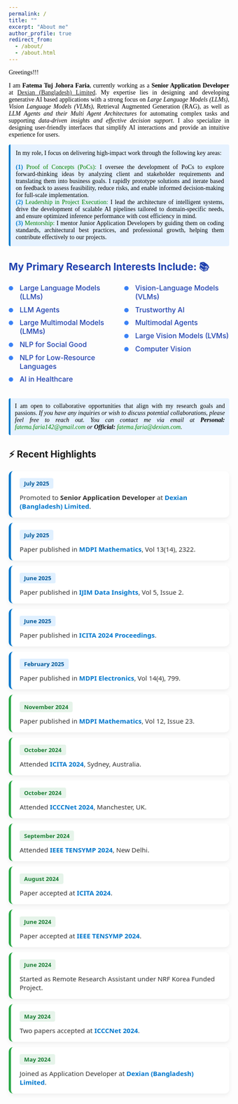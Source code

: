 ```yaml
---
permalink: /
title: ""
excerpt: "About me"
author_profile: true
redirect_from: 
  - /about/
  - /about.html
---
```


<span style="color:black; font-family:Georgia">Greetings!!!</span>

<p style="text-align:justify; color:black; font-family:Georgia"> 
  I am <strong>Fatema Tuj Johora Faria</strong>, currently working as a <strong>Senior Application Developer</strong> at <a href="https://www.linkedin.com/company/dexiansolutions/">Dexian (Bangladesh) Limited</a>. My expertise lies in designing and developing generative AI based applications with a strong focus on <em>Large Language Models (LLMs)</em>, <em>Vision Language Models (VLMs)</em>, Retrieval Augmented Generation (RAG), as well as <em>LLM Agents and their Multi Agent Architectures</em> for automating complex tasks and supporting <em>data-driven insights and effective decision support</em>. I also specialize in designing user-friendly interfaces that simplify AI interactions and provide an intuitive experience for users.
</p>


<p style="text-align:justify; color:black; font-family:Georgia; background-color:#e6f2ff; padding:12px; border-left:4px solid #007acc; border-radius:4px;">
    In my role, I focus on delivering high-impact work through the following key areas:
    <br><br>
    <b style="color:#007acc;">(1)</b> <span style="color:green;">Proof of Concepts (PoCs):</span> I oversee the development of PoCs to explore forward-thinking ideas by analyzing client and stakeholder requirements and translating them into business goals. I rapidly prototype solutions and iterate based on feedback to assess feasibility, reduce risks, and enable informed decision-making for full-scale implementation.<br>
    <b style="color:#007acc;">(2)</b> <span style="color:green;">Leadership in Project Execution:</span> I lead the architecture of intelligent systems, drive the development of scalable AI pipelines tailored to domain-specific needs, and ensure optimized inference performance with cost efficiency in mind.<br>
    <b style="color:#007acc;">(3)</b> <span style="color:green;">Mentorship:</span> I mentor Junior Application Developers by guiding them on coding standards, architectural best practices, and professional growth, helping them contribute effectively to our projects.
</p>


<style>
  .research-interests {
    margin: 1.5rem 0;
  }

  .research-interests h2 {
    font-size: 1.4rem;
    color: #1e40af;
    margin-bottom: 1rem;
    display: flex;
    align-items: center;
    gap: 0.5rem;
  }

  .research-grid {
    display: grid;
    grid-template-columns: repeat(2, 1fr);
    gap: 1.5rem;
  }

  .research-grid ul {
    list-style: none;
    padding: 0;
    margin: 0;
  }

  .research-grid li {
    position: relative;
    padding-left: 25px;
    margin-bottom: 0.6rem;
    font-size: 1rem;
    color: #1a1a1a;
  }

  .research-grid li::before {
    content: '';
    position: absolute;
    left: 0;
    top: 6px;
    width: 10px;
    height: 10px;
    background: #3b82f6;
    border-radius: 50%;
  }

  .research-grid em {
    font-style: normal;
    color: #1e40af;
    font-weight: 500;
  }

  @media (max-width: 600px) {
    .research-grid li {
      font-size: 0.95rem;
    }

    .research-interests h2 {
      font-size: 1.4rem;
    }

    .research-grid {
      grid-template-columns: 1fr;
      gap: 1rem;
    }
  }
</style>

<div class="research-interests">
  <h2>My Primary Research Interests Include: 📚</h2>
  <div class="research-grid">
    <ul>
      <li><em>Large Language Models (LLMs)</em></li>
      <li><em>LLM Agents</em></li>
      <li><em>Large Multimodal Models (LMMs)</em></li>
      <li><em>NLP for Social Good</em></li>
      <li><em>NLP for Low-Resource Languages</em></li>
      <li><em>AI in Healthcare</em></li>
    </ul>
    <ul>
      <li><em>Vision-Language Models (VLMs)</em></li>
      <li><em>Trustworthy AI</em></li>
      <li><em>Multimodal Agents</em></li>
      <li><em>Large Vision Models (LVMs)</em></li>
      <li><em>Computer Vision</em></li>
    </ul>
  </div>
</div>

<p style="color:black; font-family:Georgia; text-align:justify; background-color:#e6f2ff; padding:10px; border-left:4px solid #007acc; border-radius:4px;">
    I am open to collaborative opportunities that align with my research goals and passions. 
    <em>If you have any inquiries or wish to discuss potential collaborations, please feel free to reach out. You can contact me via email at 
    <b>Personal:</b> <a href="mailto:fatema.faria142@gmail.com" style="color:green; text-decoration:none;">fatema.faria142@gmail.com</a> or 
    <b>Official:</b> <a href="mailto:fatema.faria@dexian.com" style="color:green; text-decoration:none;">fatema.faria@dexian.com</a>.</em>
</p>


## ⚡ Recent Highlights

<style>
  .news-wrapper {
    font-family: 'Segoe UI', sans-serif;
  }

  .news-card {
    background: #ffffff;
    border-radius: 10px;
    padding: 16px 20px;
    margin: 12px 0;
    box-shadow: 0 4px 10px rgba(0,0,0,0.06);
    transition: transform 0.2s ease;
  }

  .news-card:hover {
    transform: scale(1.015);
  }

  .news-date {
    font-weight: 600;
    padding: 3px 10px;
    border-radius: 4px;
    font-size: 13px;
    display: inline-block;
    margin-bottom: 6px;
  }

  .news-link {
    color: #0077cc;
    font-weight: 600;
    text-decoration: none;
  }

  .news-link:hover {
    text-decoration: underline;
  }

  .news-desc {
    color: #333;
    margin-top: 4px;
    font-size: 15px;
  }

  /* Color coding by year */
  .year-2025 {
    border-left: 5px solid #0077cc;
  }

  .year-2025 .news-date {
    background: #e0f0ff;
    color: #005799;
  }

  .year-2024 {
    border-left: 5px solid #28a745;
  }

  .year-2024 .news-date {
    background: #e6f4ea;
    color: #1b7e35;
  }

  .year-2023 {
    border-left: 5px solid #ff9800;
  }

  .year-2023 .news-date {
    background: #fff4e0;
    color: #d27b00;
  }

</style>

<div class="news-wrapper">

<!-- 2025 -->
<div class="news-card year-2025">
  <div class="news-date">July 2025</div>
  <div class="news-desc">Promoted to <strong>Senior Application Developer</strong> at 
    <a class="news-link" href="https://www.linkedin.com/company/dexiansolutions/" target="_blank">Dexian (Bangladesh) Limited</a>.
  </div>
</div>

<div class="news-card year-2025">
  <div class="news-date">July 2025</div>
  <div class="news-desc">Paper published in <a class="news-link" href="https://www.mdpi.com/journal/mathematics" target="_blank">MDPI Mathematics</a>, Vol 13(14), 2322.</div>
</div>

<div class="news-card year-2025">
  <div class="news-date">June 2025</div>
  <div class="news-desc">Paper published in <a class="news-link" href="https://www.sciencedirect.com/journal/international-journal-of-information-management-data-insights" target="_blank">IJIM Data Insights</a>, Vol 5, Issue 2.</div>
</div>

<div class="news-card year-2025">
  <div class="news-date">June 2025</div>
  <div class="news-desc">Paper published in <a class="news-link" href="https://link.springer.com/chapter/10.1007/978-981-96-1758-6_32" target="_blank">ICITA 2024 Proceedings</a>.</div>
</div>

<div class="news-card year-2025">
  <div class="news-date">February 2025</div>
  <div class="news-desc">Paper published in <a class="news-link" href="https://www.mdpi.com/journal/electronics" target="_blank">MDPI Electronics</a>, Vol 14(4), 799.</div>
</div>

<!-- 2024 -->
<div class="news-card year-2024">
  <div class="news-date">November 2024</div>
  <div class="news-desc">Paper published in <a class="news-link" href="https://www.mdpi.com/journal/mathematics" target="_blank">MDPI Mathematics</a>, Vol 12, Issue 23.</div>
</div>

<div class="news-card year-2024">
  <div class="news-date">October 2024</div>
  <div class="news-desc">Attended <a class="news-link" href="https://icita.world/" target="_blank">ICITA 2024</a>, Sydney, Australia.</div>
</div>

<div class="news-card year-2024">
  <div class="news-date">October 2024</div>
  <div class="news-desc">Attended <a class="news-link" href="https://icccn.co.uk/" target="_blank">ICCCNet 2024</a>, Manchester, UK.</div>
</div>

<div class="news-card year-2024">
  <div class="news-date">September 2024</div>
  <div class="news-desc">Attended <a class="news-link" href="https://ieeedelhi-tensymp2024.org/" target="_blank">IEEE TENSYMP 2024</a>, New Delhi.</div>
</div>

<div class="news-card year-2024">
  <div class="news-date">August 2024</div>
  <div class="news-desc">Paper accepted at <a class="news-link" href="https://www.icita.world/#/" target="_blank">ICITA 2024</a>.</div>
</div>

<div class="news-card year-2024">
  <div class="news-date">June 2024</div>
  <div class="news-desc">Paper accepted at <a class="news-link" href="https://ieeedelhi-tensymp2024.org/" target="_blank">IEEE TENSYMP 2024</a>.</div>
</div>

<div class="news-card year-2024">
  <div class="news-date">June 2024</div>
  <div class="news-desc">Started as Remote Research Assistant under NRF Korea Funded Project.</div>
</div>

<div class="news-card year-2024">
  <div class="news-date">May 2024</div>
  <div class="news-desc">Two papers accepted at <a class="news-link" href="https://icccn.co.uk/" target="_blank">ICCCNet 2024</a>.</div>
</div>

<div class="news-card year-2024">
  <div class="news-date">May 2024</div>
  <div class="news-desc">Joined as Application Developer at 
    <a class="news-link" href="https://www.linkedin.com/company/dexiansolutions/" target="_blank">Dexian (Bangladesh) Limited</a>.
  </div>
</div>

<!-- Example for 2023
<div class="news-card year-2023">
  <div class="news-date">December 2023</div>
  <div class="news-desc">Example older event — add your 2023 news here if needed.</div>
</div> -->

</div>
